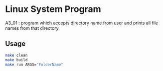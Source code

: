 # Linux System Program
A3_01 : program which accepts directory name from user and prints all file names from that directory.

## Usage
```bash
make clean
make build
make run ARGS="FolderName"
```
